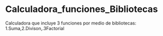 # Calculadora_funciones_Bibliotecas
Calculadora que incluye 3 funciones por medio de bibliotecas: 1.Suma,2.Divison,.3Factorial
